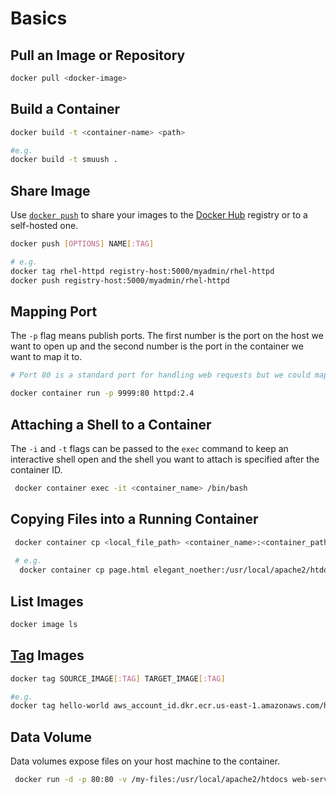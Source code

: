 # Basics

## Pull an Image or Repository

```bash
docker pull <docker-image>
```

## Build a Container

```bash
docker build -t <container-name> <path>

#e.g.
docker build -t smuush .
```

## Share Image

Use [`docker push`](https://docs.docker.com/engine/reference/commandline/push/) to share your images to the [Docker Hub](https://hub.docker.com) registry or to a self-hosted one.

```bash
docker push [OPTIONS] NAME[:TAG]

# e.g.
docker tag rhel-httpd registry-host:5000/myadmin/rhel-httpd
docker push registry-host:5000/myadmin/rhel-httpd
```

## Mapping Port

The `-p` flag means publish ports. The first number is the port on the host we want to open up and the second number is the port in the container we want to map it to.

```bash
# Port 80 is a standard port for handling web requests but we could map any port on the host to the container.

docker container run -p 9999:80 httpd:2.4
```

## Attaching a Shell to a Container

The `-i` and `-t` flags can be passed to the `exec` command to keep an interactive shell open and the shell you want to attach is specified after the container ID.

```bash
 docker container exec -it <container_name> /bin/bash
```

## Copying Files into a Running Container

```bash
 docker container cp <local_file_path> <container_name>:<container_path>
 
 # e.g.
  docker container cp page.html elegant_noether:/usr/local/apache2/htdocs/
```

## List Images

```bash
docker image ls
```

## [Tag](https://docs.docker.com/engine/reference/commandline/tag/) Images

```bash
docker tag SOURCE_IMAGE[:TAG] TARGET_IMAGE[:TAG]

#e.g.
docker tag hello-world aws_account_id.dkr.ecr.us-east-1.amazonaws.com/hello-world
```

## Data Volume

Data volumes expose files on your host machine to the container.

```bash
 docker run -d -p 80:80 -v /my-files:/usr/local/apache2/htdocs web-server:1.1
```

